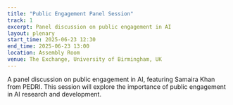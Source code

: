 ```yaml
---
title: "Public Engagement Panel Session"
track: 1
excerpt: Panel discussion on public engagement in AI
layout: plenary
start_time: 2025-06-23 12:30
end_time: 2025-06-23 13:00
location: Assembly Room
venue: The Exchange, University of Birmingham, UK
---
```


A panel discussion on public engagement in AI, featuring Samaira Khan from PEDRI. This session will explore the importance of public engagement in AI research and development. 